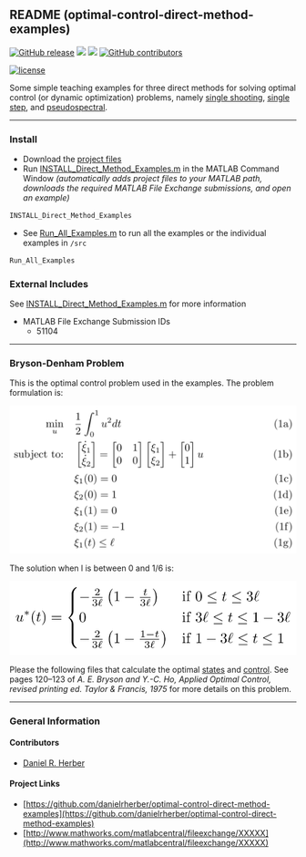 ## README (optimal-control-direct-method-examples)

[![GitHub release](https://img.shields.io/github/release/danielrherber/optimal-control-direct-method-examples.svg)](https://github.com/danielrherber/optimal-control-direct-method-examples/releases/latest)
[![](https://img.shields.io/badge/language-matlab-EF963C.svg)](https://www.mathworks.com/products/matlab.html)
[![](https://img.shields.io/github/issues-raw/danielrherber/optimal-control-direct-method-examples.svg)](https://github.com/danielrherber/optimal-control-direct-method-examples/issues)
[![GitHub contributors](https://img.shields.io/github/contributors/danielrherber/optimal-control-direct-method-examples.svg)](https://github.com/danielrherber/optimal-control-direct-method-examples/graphs/contributors)

[![license](https://img.shields.io/github/license/danielrherber/optimal-control-direct-method-examples.svg)](https://github.com/danielrherber/optimal-control-direct-method-examples/blob/master/License)

Some simple teaching examples for three direct methods for solving optimal control (or dynamic optimization) problems, namely [single shooting](https://github.com/danielrherber/optimal-control-direct-method-examples/blob/master/src/Method_SingleShooting.m), [single step](https://github.com/danielrherber/optimal-control-direct-method-examples/blob/master/src/Method_SingleStep.m), and [pseudospectral](https://github.com/danielrherber/optimal-control-direct-method-examples/blob/master/src/Method_Pseudospectral.m).

---
### Install
- Download the [project files](https://github.com/danielrherber/optimal-control-direct-method-examples/archive/master.zip)
- Run [INSTALL_Direct_Method_Examples.m](https://github.com/danielrherber/optimal-control-direct-method-examples/blob/master/INSTALL_Direct_Method_Examples.m) in the MATLAB Command Window *(automatically adds project files to your MATLAB path, downloads the required MATLAB File Exchange submissions, and open an example)*
```tex
INSTALL_Direct_Method_Examples
```
- See [Run_All_Examples.m](https://github.com/danielrherber/optimal-control-direct-method-examples/blob/master/src/Run_All_Examples.m) to run all the examples or the individual examples in `/src`
```tex
Run_All_Examples
```

### External Includes
See [INSTALL_Direct_Method_Examples.m](https://github.com/danielrherber/optimal-control-direct-method-examples/blob/master/INSTALL_Direct_Method_Examples.m) for more information
- MATLAB File Exchange Submission IDs
	- 51104

---
### Bryson-Denham Problem

This is the optimal control problem used in the examples. The problem formulation is:

![bd_formulation.svg](bd_formulation.svg)

The solution when l is between 0 and 1/6 is:

![bd_solution.svg](bd_solution.svg)

Please the following files that calculate the optimal [states](https://github.com/danielrherber/optimal-control-direct-method-examples/blob/master/src/bryson-denham/BrysonDenham_Solution_States.m) and [control](https://github.com/danielrherber/optimal-control-direct-method-examples/blob/master/src/bryson-denham/BrysonDenham_Solution_Control.m). See pages 120–123 of *A. E. Bryson and Y.-C. Ho, Applied Optimal Control, revised printing ed. Taylor & Francis, 1975* for more details on this problem.

---
### General Information

#### Contributors
- [Daniel R. Herber](https://github.com/danielrherber)

#### Project Links
- [https://github.com/danielrherber/optimal-control-direct-method-examples](https://github.com/danielrherber/optimal-control-direct-method-examples)
- [http://www.mathworks.com/matlabcentral/fileexchange/XXXXX](http://www.mathworks.com/matlabcentral/fileexchange/XXXXX)